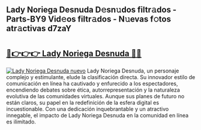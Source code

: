 ## Lady Noriega Desnuda D𝚎sn𝚞dos filtr𝚊dos - Parts-BY9 Vid𝚎os filtr𝚊dos - N𝚞evas f𝚘tos atr𝚊ctivas d7zaY

# <h2><a href="http://mb8hmj2.tromn.icu/?c=Lady+Noriega+Desnuda">🔗👉👉👉 Lady Noriega Desnuda 🔗🔗</a></h2>

[![Lady Noriega Desnuda nuevo](https://i.imgur.com/pEAQMta.gif)](http://mb8hmj2.tromn.icu/?c=Lady+Noriega+Desnuda)
Lady Noriega Desnuda, un personaje complejo y estimulante, elude la clasificación directa. Su innovador estilo de comunicación en línea ha cautivado y enfurecido a los espectadores, encendiendo debates sobre ética, autorrepresentación y la naturaleza evolutiva de las comunidades virtuales. Aunque sus planes de futuro no están claros, su papel en la redefinición de la esfera digital es incuestionable. Con una dedicación inquebrantable y un atractivo innegable, el impacto de Lady Noriega Desnuda en la comunidad en línea es ilimitado.
